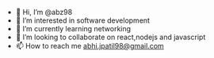 - 👋 Hi, I’m @abz98
- 👀 I’m interested in software development
- 🌱 I’m currently learning networking
- 💞️ I’m looking to collaborate on react,nodejs and javascript
- 📫 How to reach me abhi.jpatil98@gmail.com

<!---
abz98/abz98 is a ✨ special ✨ repository because its `README.md` (this file) appears on your GitHub profile.
You can click the Preview link to take a look at your changes.
--->
